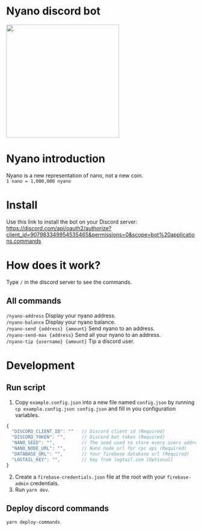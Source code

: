 # Nyano discord bot

<img src="https://i.imgur.com/zIqSbve.png" width="300">

# Nyano introduction

Nyano is a new representation of nano, not a new coin.<br />
`1 nano = 1,000,000 nyano`

# Install

Use this link to install the bot on your Discord server:
https://discord.com/api/oauth2/authorize?client_id=907983349954535465&permissions=0&scope=bot%20applications.commands

# How does it work?

Type `/` in the discord server to see the commands.

## All commands

`/nyano-address` Display your nyano address.<br/>
`/nyano-balance` Display your nyano balance.<br/>
`/nyano-send {address} {amount}` Send nyano to an address.<br/>
`/nyano-send-max {address}` Send all your nyano to an address.<br/>
`/nyano-tip {username} {amount}` Tip a discord user.<br/>

# Development

## Run script

1. Copy `example.config.json` into a new file named `config.json` by running `cp example.config.json config.json` and fill in you configuration variables.

```javascript
{
  "DISCORD_CLIENT_ID": ""   // Discord client id (Required)
  "DISCORD_TOKEN": "",      // Discord bot token (Required)
  "NANO_SEED": "",          // The seed used to store every users addresses (Required)
  "NANO_NODE_URL": "",      // Nano node url for rpc api (Required)
  "DATABASE_URL": "",       // Your firebase database url (Required)
  "LOGTAIL_KEY": "",        // key from logtail.com (Optional)
}
```

2. Create a `firebase-credentials.json` file at the root with your `firebase-admin` credentials.
3. Run `yarn dev`.

## Deploy discord commands

`yarn deploy-commands`
